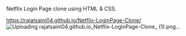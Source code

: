 Netflix Login Page clone using HTML & CSS.

https://rajatsaini04.github.io/Netflix-LoginPage-Clone/
![Uploading rajatsaini04.github.io_Netflix-LoginPage-Clone_ (1).png…]()
